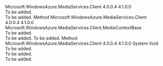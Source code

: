 <Type Name="IMediaContextContainer" FullName="Microsoft.WindowsAzure.MediaServices.Client.IMediaContextContainer">
  <TypeSignature Language="C#" Value="public interface IMediaContextContainer" />
  <TypeSignature Language="ILAsm" Value=".class public interface auto ansi abstract IMediaContextContainer" />
  <TypeSignature Language="DocId" Value="T:Microsoft.WindowsAzure.MediaServices.Client.IMediaContextContainer" />
  <TypeSignature Language="VB.NET" Value="Public Interface IMediaContextContainer" />
  <TypeSignature Language="F#" Value="type IMediaContextContainer = interface" />
  <AssemblyInfo>
    <AssemblyName>Microsoft.WindowsAzure.MediaServices.Client</AssemblyName>
    <AssemblyVersion>4.0.0.4</AssemblyVersion>
    <AssemblyVersion>4.1.0.0</AssemblyVersion>
  </AssemblyInfo>
  <Interfaces />
  <Docs>
    <summary>To be added.</summary>
    <remarks>To be added.</remarks>
  </Docs>
  <Members>
    <Member MemberName="GetMediaContext">
      <MemberSignature Language="C#" Value="public Microsoft.WindowsAzure.MediaServices.Client.MediaContextBase GetMediaContext ();" />
      <MemberSignature Language="ILAsm" Value=".method public hidebysig newslot virtual instance class Microsoft.WindowsAzure.MediaServices.Client.MediaContextBase GetMediaContext() cil managed" />
      <MemberSignature Language="DocId" Value="M:Microsoft.WindowsAzure.MediaServices.Client.IMediaContextContainer.GetMediaContext" />
      <MemberSignature Language="VB.NET" Value="Public Function GetMediaContext () As MediaContextBase" />
      <MemberSignature Language="F#" Value="abstract member GetMediaContext : unit -&gt; Microsoft.WindowsAzure.MediaServices.Client.MediaContextBase" Usage="iMediaContextContainer.GetMediaContext " />
      <MemberType>Method</MemberType>
      <AssemblyInfo>
        <AssemblyName>Microsoft.WindowsAzure.MediaServices.Client</AssemblyName>
        <AssemblyVersion>4.0.0.4</AssemblyVersion>
        <AssemblyVersion>4.1.0.0</AssemblyVersion>
      </AssemblyInfo>
      <ReturnValue>
        <ReturnType>Microsoft.WindowsAzure.MediaServices.Client.MediaContextBase</ReturnType>
      </ReturnValue>
      <Parameters />
      <Docs>
        <summary>To be added.</summary>
        <returns>To be added.</returns>
        <remarks>To be added.</remarks>
      </Docs>
    </Member>
    <Member MemberName="SetMediaContext">
      <MemberSignature Language="C#" Value="public void SetMediaContext (Microsoft.WindowsAzure.MediaServices.Client.MediaContextBase value);" />
      <MemberSignature Language="ILAsm" Value=".method public hidebysig newslot virtual instance void SetMediaContext(class Microsoft.WindowsAzure.MediaServices.Client.MediaContextBase value) cil managed" />
      <MemberSignature Language="DocId" Value="M:Microsoft.WindowsAzure.MediaServices.Client.IMediaContextContainer.SetMediaContext(Microsoft.WindowsAzure.MediaServices.Client.MediaContextBase)" />
      <MemberSignature Language="VB.NET" Value="Public Sub SetMediaContext (value As MediaContextBase)" />
      <MemberSignature Language="F#" Value="abstract member SetMediaContext : Microsoft.WindowsAzure.MediaServices.Client.MediaContextBase -&gt; unit" Usage="iMediaContextContainer.SetMediaContext value" />
      <MemberType>Method</MemberType>
      <AssemblyInfo>
        <AssemblyName>Microsoft.WindowsAzure.MediaServices.Client</AssemblyName>
        <AssemblyVersion>4.0.0.4</AssemblyVersion>
        <AssemblyVersion>4.1.0.0</AssemblyVersion>
      </AssemblyInfo>
      <ReturnValue>
        <ReturnType>System.Void</ReturnType>
      </ReturnValue>
      <Parameters>
        <Parameter Name="value" Type="Microsoft.WindowsAzure.MediaServices.Client.MediaContextBase" />
      </Parameters>
      <Docs>
        <param name="value">To be added.</param>
        <summary>To be added.</summary>
        <remarks>To be added.</remarks>
      </Docs>
    </Member>
  </Members>
</Type>